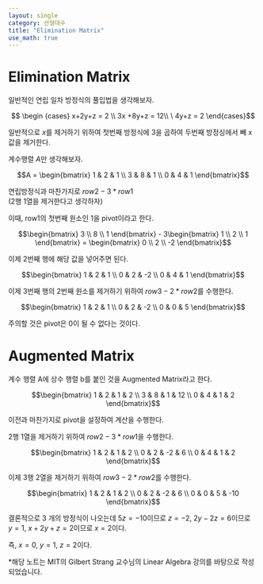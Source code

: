 ```yaml
---
layout: single
category: 선형대수
title: "Elimination Matrix"
use_math: true
---
```

# Elimination Matrix
일반적인 연립 일차 방정식의 풀입법을 생각해보자.

$$ \begin {cases}
x+2y+z = 2 
\\ 3x +8y+z = 12\\
\ 4y+z = 2
\end{cases}$$

일반적으로 $x$를 제거하기 위하여 첫번째 방정식에 3을 곱하여 두번째 방정싱에서 빼 x값을 제거한다. 

계수행렬 $A$만 생각해보자.

$$A = \begin{bmatrix}
1 & 2 & 1 \\
3 & 8 & 1 \\
0 & 4 & 1
\end{bmatrix}$$

연립방정식과 마찬가지로 $row2 - 3*row1$\
(2행 1열을 제거한다고 생각하자) 

이때, row1의 첫번째 원소인 1을 pivot이라고 한다.

$$\begin{bmatrix}
3 \\
8 \\
1
\end{bmatrix} - 3\begin{bmatrix} 1 \\ 2 \\ 1 \end{bmatrix} = \begin{bmatrix} 0 \\ 2 \\ -2 \end{bmatrix}$$

이제 2번째 행에 해당 값을 넣어주면 된다. 

$$\begin{bmatrix}
1 & 2 & 1 \\
0 & 2 & -2 \\
0 & 4 & 1
\end{bmatrix}$$

이제 3번째 행의 2번째 원소를 제거하기 위하여 $row3 - 2*row2$를 수행한다.

$$\begin{bmatrix}
1 & 2 & 1 \\
0 & 2 & -2 \\
0 & 0 & 5
\end{bmatrix}$$

주의할 것은 pivot은 0이 될 수 없다는 것이다.

# Augmented Matrix 

계수 행렬 A에 상수 행렬 b를 붙인 것을 Augmented Matrix라고 한다.

$$\begin{bmatrix}
1 & 2 & 1 & 2 \\
3 & 8 & 1 & 12 \\
0 & 4 & 1 & 2
\end{bmatrix}$$

이전과 마찬가지로 pivot을 설정하여 계산을 수행한다.

2행 1열을 제거하기 위하여 $row2 - 3*row1$을 수행한다.

$$\begin{bmatrix}
1 & 2 & 1 & 2 \\
0 & 2 & -2 & 6 \\
0 & 4 & 1 & 2
\end{bmatrix}$$

이제 3행 2열을 제거하기 위하여 $row3 - 2*row2$를 수행한다.

$$\begin{bmatrix}
1 & 2 & 1 & 2 \\
0 & 2 & -2 & 6 \\
0 & 0 & 5 & -10
\end{bmatrix}$$

결론적으로 3 개의 방정식이 나오는데 $5z = -10$이므로 $z = -2$, $2y - 2z = 6$이므로 $y = 1$, $x + 2y + z = 2$이므로 $x = 2$이다.

즉, $x = 0$, $y = 1$, $z = 2$이다.


*해당 노트는 MIT의 Gilbert Strang 교수님의 Linear Algebra 강의를 바탕으로 작성되었습니다.